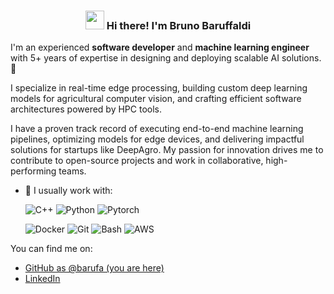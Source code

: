 <!-- Heading -->
<h3 align="center"><img src = "https://raw.githubusercontent.com/MartinHeinz/MartinHeinz/master/wave.gif" width = 30px> Hi there! I'm Bruno Baruffaldi</h3>

I'm an experienced **software developer** and **machine learning engineer** with 5+ years of expertise in designing and deploying scalable AI solutions. 🚀  

I specialize in real-time edge processing, building custom deep learning models for agricultural computer vision, and crafting efficient software architectures powered by HPC tools.  

I have a proven track record of executing end-to-end machine learning pipelines, optimizing models for edge devices, and delivering impactful solutions for startups like DeepAgro. My passion for innovation drives me to contribute to open-source projects and work in collaborative, high-performing teams.  

- 🔭 I usually work with:

    ![C++](https://img.shields.io/badge/c++-%2300599C.svg?style=for-the-badge&logo=c%2B%2B&logoColor=white) ![Python](https://img.shields.io/badge/python-3670A0?style=for-the-badge&logo=python&logoColor=ffdd54) ![Pytorch](https://img.shields.io/badge/Pytorch-e68135?style=for-the-badge&logo=pytorch&logoColor=white)
  
    ![Docker](https://img.shields.io/badge/docker-%230db7ed.svg?style=for-the-badge&logo=docker&logoColor=white) ![Git](https://img.shields.io/badge/git-%23F05033.svg?style=for-the-badge&logo=git&logoColor=white) ![Bash](https://img.shields.io/badge/bash-%23A05033.svg?style=for-the-badge&logo=bash&logoColor=white) ![AWS](https://img.shields.io/badge/AWS-%23FF9900.svg?style=for-the-badge)

You can find me on:
* [GitHub as @barufa (you are here)](https://github.com/barufa)
* [LinkedIn](https://www.linkedin.com/in/brunobaruffaldi/)

<!-- Profile Views -->

<!-- <p align="left"> <img src="https://komarev.com/ghpvc/?username=barufa&label=Profile%20views&color=0e75b6&style=flat" alt="isrealodejobi" />
</p> -->
